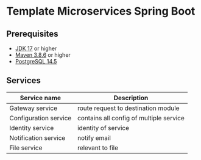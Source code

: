 # Template Microservices Spring Boot

## Prerequisites
* [JDK 17](https://www.oracle.com/java/technologies/javase/jdk17-archive-downloads.html) or higher
* [Maven 3.8.6](https://maven.apache.org) or higher
* [PostgreSQL 14.5](https://www.postgresql.org/docs/14/release-14-5.html)

## Services
| Service name          | Description                             |
|-----------------------|-----------------------------------------|
| Gateway service       | route request to destination module     |
| Configuration service | contains all config of multiple service |
| Identity service      | identity of service                     |
| Notification service  | notify email                            |
| File service          | relevant to file                        |

